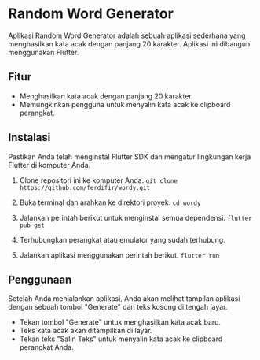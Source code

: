 # Random Word Generator

Aplikasi Random Word Generator adalah sebuah aplikasi sederhana yang menghasilkan kata acak dengan panjang 20 karakter. Aplikasi ini dibangun menggunakan Flutter.

## Fitur

- Menghasilkan kata acak dengan panjang 20 karakter.
- Memungkinkan pengguna untuk menyalin kata acak ke clipboard perangkat.

## Instalasi

Pastikan Anda telah menginstal Flutter SDK dan mengatur lingkungan kerja Flutter di komputer Anda.

1. Clone repositori ini ke komputer Anda.
`git clone https://github.com/ferdifir/wordy.git`

2. Buka terminal dan arahkan ke direktori proyek.
`cd wordy`

3. Jalankan perintah berikut untuk menginstal semua dependensi.
`flutter pub get`

4. Terhubungkan perangkat atau emulator yang sudah terhubung.

5. Jalankan aplikasi menggunakan perintah berikut.
`flutter run`


## Penggunaan

Setelah Anda menjalankan aplikasi, Anda akan melihat tampilan aplikasi dengan sebuah tombol "Generate" dan teks kosong di tengah layar.

- Tekan tombol "Generate" untuk menghasilkan kata acak baru.
- Teks kata acak akan ditampilkan di layar.
- Tekan teks "Salin Teks" untuk menyalin kata acak ke clipboard perangkat Anda.

